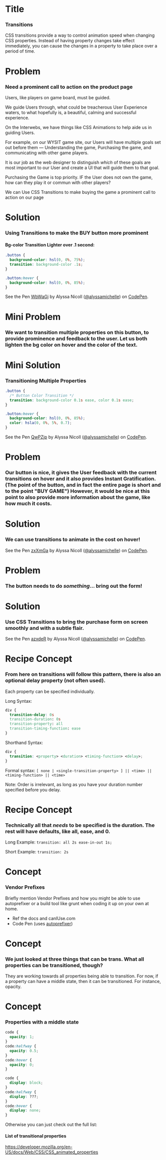 
# Title
### Transitions
CSS transitions provide a way to control animation speed when changing CSS properties. Instead of having property changes take effect immediately, you can cause the changes in a property to take place over a period of time.


# Problem
### Need a prominent call to action on the product page

Users, like players on game board, must be guided.

We guide Users through, what could be treacherous User Experience waters, to what hopefully is, a beautiful, calming and successful experience.

On the Interwebs, we have things like CSS Animations to help aide us in guiding Users.

For example, on our WYSIT game site, our Users will have multiple goals set out before them — Understanding the game, Purchasing the game, and communicating with other game players.

It is our job as the web designer to distinguish *which* of these goals are most important to our User and create a UI that will guide them to that goal.

Purchasing the Game is top priority. IF the User does not own the game, how can they play it or commun with other players?

We can Use CSS Transitions to make buying the game a prominent call to action on our page

# Solution
### Using Transitions to make the BUY button more prominent

#### Bg-color Transition Lighter over .1 second:

```css
.button {
  background-color: hsl(0, 0%, 75%);
  transition: background-color .1s;
}

.button:hover {
  background-color: hsl(0, 0%, 85%);
}
```
<p data-height="268" data-theme-id="5377" data-slug-hash="WbWaGj" data-default-tab="result" data-user="alyssamichelle" class='codepen'>See the Pen <a href='http://codepen.io/alyssamichelle/pen/WbWaGj/'>WbWaGj</a> by Alyssa Nicoll (<a href='http://codepen.io/alyssamichelle'>@alyssamichelle</a>) on <a href='http://codepen.io'>CodePen</a>.</p>
<script async src="//assets.codepen.io/assets/embed/ei.js"></script>

# Mini Problem
### We want to transition multiple properties on this button, to provide prominence and feedback to the user. Let us both lighten the bg color on hover and the color of the text.

# Mini Solution
### Transitioning Multiple Properties
```css
.button {
  /* Button Color Transition */
  transition: background-color 0.1s ease, color 0.1s ease;
}

.button:hover {
  background-color: hsl(0, 0%, 85%);
  color: hsla(0, 0%, 5%, 0.7);
}
```

<p data-height="268" data-theme-id="5377" data-slug-hash="QwPZjp" data-default-tab="result" data-user="alyssamichelle" class='codepen'>See the Pen <a href='http://codepen.io/alyssamichelle/pen/QwPZjp/'>QwPZjp</a> by Alyssa Nicoll (<a href='http://codepen.io/alyssamichelle'>@alyssamichelle</a>) on <a href='http://codepen.io'>CodePen</a>.</p>
<script async src="//assets.codepen.io/assets/embed/ei.js"></script>

# Problem
### Our button is nice, it gives the User feedback with the current transitions on hover and it also provides Instant Gratification. (The point of the button, and in fact the entire page is short and to the point "BUY GAME") However, it would be nice at this point to also provide more information about the game, like how much it costs.

# Solution
### We can use transitions to animate in the cost on hover!

<p data-height="268" data-theme-id="5377" data-slug-hash="zxXmGa" data-default-tab="result" data-user="alyssamichelle" class='codepen'>See the Pen <a href='http://codepen.io/alyssamichelle/pen/zxXmGa/'>zxXmGa</a> by Alyssa Nicoll (<a href='http://codepen.io/alyssamichelle'>@alyssamichelle</a>) on <a href='http://codepen.io'>CodePen</a>.</p>
<script async src="//assets.codepen.io/assets/embed/ei.js"></script>


# Problem
### The button needs to do *something*... bring out the form!

# Solution
### Use CSS Transitions to bring the purchase form on screen smoothly and with a subtle flair.
<p data-height="268" data-theme-id="5377" data-slug-hash="azxdeR" data-default-tab="result" data-user="alyssamichelle" class='codepen'>See the Pen <a href='http://codepen.io/alyssamichelle/pen/azxdeR/'>azxdeR</a> by Alyssa Nicoll (<a href='http://codepen.io/alyssamichelle'>@alyssamichelle</a>) on <a href='http://codepen.io'>CodePen</a>.</p>
<script async src="//assets.codepen.io/assets/embed/ei.js"></script>

# Recipe Concept
### From here on transitions will follow this pattern, there is also an optional delay property (not often used).

Each property can be specified individually.

Long Syntax:

```css
div {
  transition-delay: 0s
  transition-duration: 0s
  transition-property: all
  transition-timing-function: ease
}
```

Shorthand Syntax:

```css
div {
  transition: <property> <duration> <timing-function> <delay>;
}
```

Formal syntax: `[ none | <single-transition-property> ] || <time> || <timing-function> || <time>`

Note: Order is irrelevant, as long as you have your duration number specified before you delay.

# Recipe Concept
### Technically all that *needs* to be specified is the duration. The rest will have defaults, like all, ease, and 0.

Long Example:
`transition: all 2s ease-in-out 1s;`

Short Example:
`transition: 2s`

# Concept
### **Vendor Prefixes**
Briefly mention Vendor Prefixes and how you might be able to use autoprefixer or a build tool like grunt when coding it up on your own at home.

- Ref the docs and canIUse.com
- Code Pen (uses [autoprefixer](https://github.com/postcss/autoprefixer))


# Concept
### We just looked at three things that can be trans. What all properties can be transitioned, though?
They are working towards all properties being able to transition. For now, if a property can have a middle state, then it can be transitioned. For instance, opacity.

# Concept
### Properties with a middle state

```css
code {
  opacity: 1;
}
code:halfway {
  opacity: 0.5;
}
code:hover {
  opacity: 0;
}
```

```css
code {
  display: block;
}
code:halfway {
  display: ???;
}
code:hover {
  display: none;
}
```

Otherwise you can just check out the full list:

#### List of transitional properties
https://developer.mozilla.org/en-US/docs/Web/CSS/CSS_animated_properties
